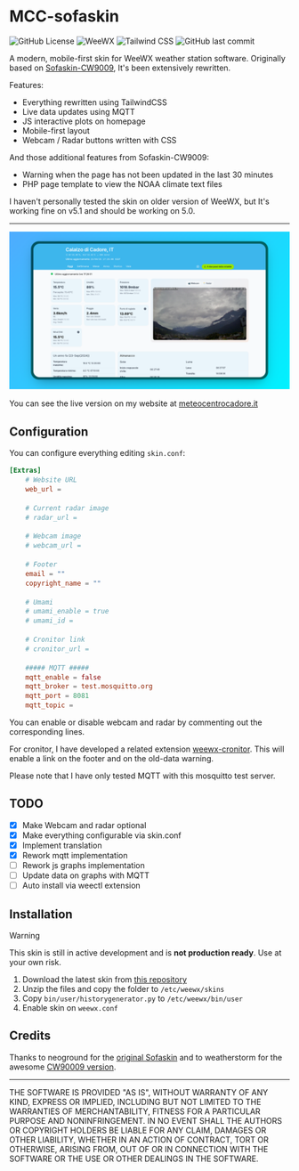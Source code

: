 # MCC-sofaskin

![GitHub License](https://img.shields.io/github/license/NikoFresh/MCC-sofaskin)
![WeeWX](https://img.shields.io/badge/WeeWX-5.0%2B-blue)
![Tailwind CSS](https://img.shields.io/badge/Tailwind-CSS-38bdf8)
![GitHub last commit](https://img.shields.io/github/last-commit/NikoFresh/MCC-sofaskin)

A modern, mobile-first skin for WeeWX weather station software. Originally based on [Sofaskin-CW9009](https://github.com/weatherstorm/Sofaskin-CW9009), It's been extensively rewritten.

Features:

- Everything rewritten using TailwindCSS
- Live data updates using MQTT
- JS interactive plots on homepage
- Mobile-first layout
- Webcam / Radar buttons written with CSS

[- The skin is fully accessible with JavaScript disabled]: #

And those additional features from Sofaskin-CW9009:

- Warning when the page has not been updated in the last 30 minutes
- PHP page template to view the NOAA climate text files

I haven't personally tested the skin on older version of WeeWX, but It's working fine on v5.1 and should be working on 5.0.

---

![homepage_screenshot](screenshot.png)

You can see the live version on my website at [meteocentrocadore.it](https://meteocentrocadore.it)

## Configuration

You can configure everything editing `skin.conf`:

```conf
[Extras]
    # Website URL
    web_url = 

    # Current radar image
    # radar_url = 
    
    # Webcam image
    # webcam_url = 

    # Footer
    email = ""
    copyright_name = ""

    # Umami
    # umami_enable = true
    # umami_id = 

    # Cronitor link
    # cronitor_url = 

    ##### MQTT #####
    mqtt_enable = false
    mqtt_broker = test.mosquitto.org
    mqtt_port = 8081
    mqtt_topic = 
```

You can enable or disable webcam and radar by commenting out the corresponding lines.

For cronitor, I have developed a related extension [weewx-cronitor](https://github.com/NikoFresh/weewx-cronitor). This will enable a link on the footer and on the old-data warning.

Please note that I have only tested MQTT with this mosquitto test server.

## TODO

- [x] Make Webcam and radar optional
- [x] Make everything configurable via skin.conf
- [x] Implement translation
- [x] Rework mqtt implementation
- [ ] Rework js graphs implementation
- [ ] Update data on graphs with MQTT
- [ ] Auto install via weectl extension

## Installation

> [!WARNING]
> This skin is still in active development and is **not production ready**. Use at your own risk.

1. Download the latest skin from [this repository](https://github.com/NikoFresh/MCC-sofaskin/archive/master.zip)
2. Unzip the files and copy the folder to `/etc/weewx/skins`
3. Copy `bin/user/historygenerator.py` to `/etc/weewx/bin/user`
4. Enable skin on `weewx.conf`

## Credits

Thanks to neoground for the [original Sofaskin](https://neoground.com/projects/sofaskin?lang=en) and to weatherstorm for the awesome [CW90009 version](https://github.com/weatherstorm/Sofaskin-CW9009).

---

THE SOFTWARE IS PROVIDED "AS IS", WITHOUT WARRANTY OF ANY KIND, EXPRESS OR
IMPLIED, INCLUDING BUT NOT LIMITED TO THE WARRANTIES OF MERCHANTABILITY,
FITNESS FOR A PARTICULAR PURPOSE AND NONINFRINGEMENT. IN NO EVENT SHALL THE
AUTHORS OR COPYRIGHT HOLDERS BE LIABLE FOR ANY CLAIM, DAMAGES OR OTHER
LIABILITY, WHETHER IN AN ACTION OF CONTRACT, TORT OR OTHERWISE, ARISING FROM,
OUT OF OR IN CONNECTION WITH THE SOFTWARE OR THE USE OR OTHER DEALINGS IN THE
SOFTWARE.
